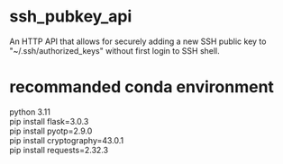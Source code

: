 # ssh_pubkey_api
An HTTP API that allows for securely adding a new SSH public key to "~/.ssh/authorized_keys" without first login to SSH shell.


# recommanded conda environment

python 3.11 <br/>
pip install flask=3.0.3 <br/>
pip install pyotp=2.9.0 <br/>
pip install cryptography=43.0.1 <br/>
pip install requests=2.32.3 <br/>